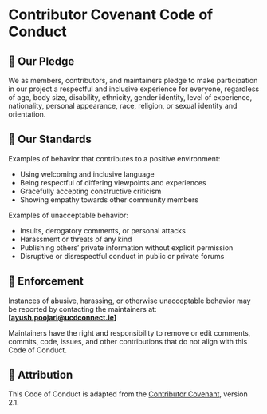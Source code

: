 # Contributor Covenant Code of Conduct

## 📌 Our Pledge

We as members, contributors, and maintainers pledge to make participation in our project a respectful and inclusive experience for everyone, regardless of age, body size, disability, ethnicity, gender identity, level of experience, nationality, personal appearance, race, religion, or sexual identity and orientation.

## 🤝 Our Standards

Examples of behavior that contributes to a positive environment:

- Using welcoming and inclusive language
- Being respectful of differing viewpoints and experiences
- Gracefully accepting constructive criticism
- Showing empathy towards other community members

Examples of unacceptable behavior:

- Insults, derogatory comments, or personal attacks
- Harassment or threats of any kind
- Publishing others’ private information without explicit permission
- Disruptive or disrespectful conduct in public or private forums

## 👮 Enforcement

Instances of abusive, harassing, or otherwise unacceptable behavior may be reported by contacting the maintainers at: **[ayush.poojari@ucdconnect.ie]**

Maintainers have the right and responsibility to remove or edit comments, commits, code, issues, and other contributions that do not align with this Code of Conduct.

## 📄 Attribution

This Code of Conduct is adapted from the [Contributor Covenant](https://www.contributor-covenant.org), version 2.1.
